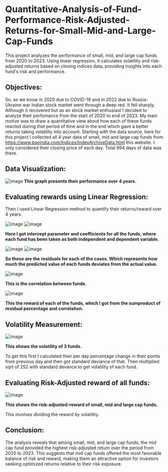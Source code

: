 # Quantitative-Analysis-of-Fund-Performance-Risk-Adjusted-Returns-for-Small-Mid-and-Large-Cap-Funds
This project analyzes the performance of small, mid, and large cap funds from 2020 to 2023. Using linear regression, it calculates volatility and risk-adjusted returns based on closing indices data, providing insights into each fund's risk and performance.
## Objectives:
So, as we know in 2020 due to COVID-19 and in 2022 due to Russia-Ukraine war Indian stock market went through a deep red. It fell sharply. Although it recovered but as an stock market enthusiast I decided to analyze their perfomance from the start of 2020 to end of 2023. My main motive was to draw a quantitative view about how each of these funds reacted during thet period of time and in the end which gave a better returns taking volatility into account. 
Starting with the data source, here for this project I collected all 4 year data of small, mid and large cap funds from  https://www.bseindia.com/Indices/IndexArchiveData.html this website. I only considered their closing price of each day. Total 994 days of data was there.
## Data Visualization:
![image](https://github.com/daniketdas/Quantitative-Analysis-of-Fund-Performance-Risk-Adjusted-Returns-for-Small-Mid-and-Large-Cap-Funds/assets/162815966/44a19175-4247-4018-a157-7e729e490031) **This graph presents their performance over 4 years.**
## Evaluating rewards using Linear Regression:
Then I used Linear Regression method to quantify their returns/reward over 4 years.

![image](https://github.com/daniketdas/Quantitative-Analysis-of-Fund-Performance-Risk-Adjusted-Returns-for-Small-Mid-and-Large-Cap-Funds/assets/162815966/d56d38ca-4409-4ba5-82f4-c1af22b7eac2) 
![image](https://github.com/daniketdas/Quantitative-Analysis-of-Fund-Performance-Risk-Adjusted-Returns-for-Small-Mid-and-Large-Cap-Funds/assets/162815966/f25b5196-c83e-474f-ae04-2a864eda505a) 

**Here I got intercept parameter and coefficients for all the funds, where each fund has been taken as both independent and dependent variable.**


![image](https://github.com/daniketdas/Quantitative-Analysis-of-Fund-Performance-Risk-Adjusted-Returns-for-Small-Mid-and-Large-Cap-Funds/assets/162815966/ddaf6b6f-27c1-45a3-bd2c-69db7e9fc00e) 
![image](https://github.com/daniketdas/Quantitative-Analysis-of-Fund-Performance-Risk-Adjusted-Returns-for-Small-Mid-and-Large-Cap-Funds/assets/162815966/c2802d32-057d-44dc-acf9-a572243137ea)

**So these are the residuals for each of the cases. Which represents how much the predicted value of each funds deviates from the actual value.**

![image](https://github.com/daniketdas/Quantitative-Analysis-of-Fund-Performance-Risk-Adjusted-Returns-for-Small-Mid-and-Large-Cap-Funds/assets/162815966/a49934f7-e980-486c-be19-cec260b9ade3)

**This is the correlation between funds.**

![image](https://github.com/daniketdas/Quantitative-Analysis-of-Fund-Performance-Risk-Adjusted-Returns-for-Small-Mid-and-Large-Cap-Funds/assets/162815966/d985a943-3f4c-404d-acaf-e15aaed57a62)

**This the reward of each of the funds, which I got from the sumproduct of residual percentage and correlation.**
## Volatility Measurement:
![image](https://github.com/daniketdas/Quantitative-Analysis-of-Fund-Performance-Risk-Adjusted-Returns-for-Small-Mid-and-Large-Cap-Funds/assets/162815966/fc63d1e4-8a83-4219-9bf5-969f6d54f2be)

**This shows the volatility of 3 funds.**

To get this first I calculated their per day percentage change in their points from previous day and then got standard deviance of that. Then multiplied sqrt of 252 with standard devance to get volatility of each fund.
## Evaluating Risk-Adjusted reward of all funds:
![image](https://github.com/daniketdas/Quantitative-Analysis-of-Fund-Performance-Risk-Adjusted-Returns-for-Small-Mid-and-Large-Cap-Funds/assets/162815966/0746c841-4837-4dfd-aae5-20e70561a559)

**This shows the risk-adjusted-reward of small, mid and large cap funds.**

This involves dividing the reward by volatility.

## Conclusion:
 The analysis reveals that among small, mid, and large cap funds, the mid cap fund provided the highest risk-adjusted return over the period from 2020 to 2023. This suggests that mid cap funds offered the most favorable balance of risk and reward, making them an attractive option for investors seeking optimized returns relative to their risk exposure.








